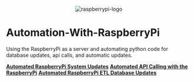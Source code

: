 <p align="center">
<img src="https://upload.wikimedia.org/wikipedia/commons/d/d1/Raspberry_Pi_OS_Logo.png" alt="raspberrypi-logo"/>
</p>

# Automation-With-RaspberryPi
Using the RaspberryPi as a server and automating python code for database updates, api calls, and automatic updates.

<b>[**Automated RaspberryPi System Updates**](https://github.com/F00LIAN/raspberrypi-automate-system-updates)</b>
<b>[**Automated API Calling with the RaspberryPi**](https://github.com/F00LIAN/raspberrypi-streamlined-api-calls)</b>
<b>[**Automated RaspberryPi ETL Database Updates**](https://github.com/F00LIAN/raspberrypi-automating-ETL-script)</b>

